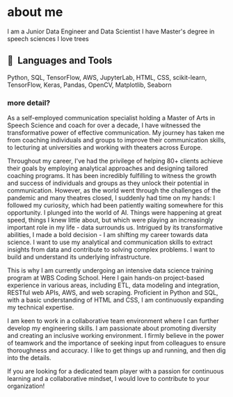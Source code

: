 
# about me

I am a Junior Data Engineer and Data Scientist
I have Master's degree in speech sciences
I love trees




<h2> 🚀 &nbsp;Languages and Tools</h2>

Python, SQL, TensorFlow, AWS, JupyterLab, HTML, CSS, scikit-learn, TensorFlow, Keras, Pandas, OpenCV, Matplotlib, Seaborn



### more detail?
As a self-employed communication specialist holding a Master of Arts in Speech Science and coach for over a decade, I have witnessed the transformative power of effective communication. My journey has taken me from coaching individuals and groups to improve their communication skills, to lecturing at universities and working with theaters across Europe.

Throughout my career, I've had the privilege of helping 80+ clients achieve their goals by employing analytical approaches and designing tailored coaching programs. It has been incredibly fulfilling to witness the growth and success of individuals and groups as they unlock their potential in communication. However, as the world went through the challenges of the pandemic and many theatres closed, I suddenly had time on my hands:
I followed my curiosity, which had been patiently waiting  somewhere for this opportunity. I plunged into the world of AI. Things were happening at great speed, things I knew little about, but which were playing an increasingly important role in my life - data surrounds us. Intrigued by its transformative abilities, I made a bold decision - I am shifting my career towards data science. I want to use my analytical and communication skills to extract insights from data and contribute to solving complex problems. I want to build and understand its underlying infrastructure.

This is why I am currently undergoing an intensive data science training program at WBS Coding School. Here I gain hands-on project-based experience in various areas, including ETL, data modeling and integration, RESTful web APIs, AWS, and web scraping. Proficient in Python and SQL, with a basic understanding of HTML and CSS, I am continuously expanding my technical expertise.

I am keen to work in a collaborative team environment where I can further develop my engineering skills. I am passionate about promoting diversity and creating an inclusive working environment. I firmly believe in the power of teamwork and the importance of seeking input from colleagues to ensure thoroughness and accuracy. I like to get things up and running, and then dig into the details.

If you are looking for a dedicated team player with a passion for continuous learning and a collaborative mindset, I would love to contribute to your organization!



